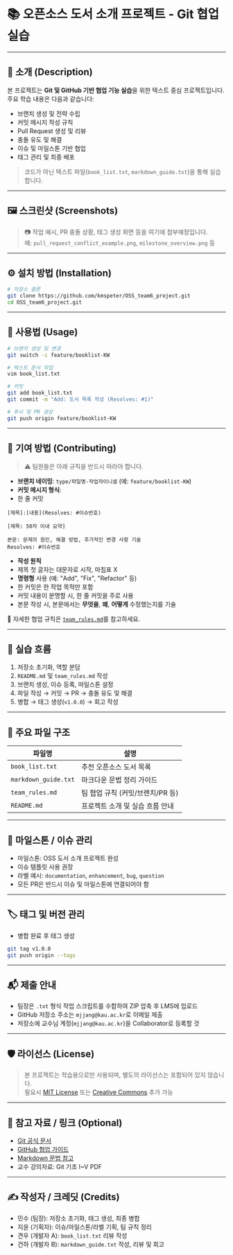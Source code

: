 
# 📚 오픈소스 도서 소개 프로젝트 - Git 협업 실습

---

## 📝 소개 (Description)

본 프로젝트는 **Git 및 GitHub 기반 협업 기능 실습**을 위한 텍스트 중심 프로젝트입니다.  
주요 학습 내용은 다음과 같습니다:

- 브랜치 생성 및 전략 수립
- 커밋 메시지 작성 규칙
- Pull Request 생성 및 리뷰
- 충돌 유도 및 해결
- 이슈 및 마일스톤 기반 협업
- 태그 관리 및 최종 배포

> 코드가 아닌 텍스트 파일(`book_list.txt`, `markdown_guide.txt`)을 통해 실습합니다.

---

## 🖼️ 스크린샷 (Screenshots)

> 📷 작업 예시, PR 충돌 상황, 태그 생성 화면 등을 여기에 첨부예정입니다.  
> 예: `pull_request_conflict_example.png`, `milestone_overview.png` 등

---

## ⚙️ 설치 방법 (Installation)

```bash
# 저장소 클론
git clone https://github.com/kmspeter/OSS_team6_project.git
cd OSS_team6_project.git
```

---

## 🚀 사용법 (Usage)

```bash
# 브랜치 생성 및 변경
git switch -c feature/booklist-KW

# 텍스트 문서 작업
vim book_list.txt

# 커밋
git add book_list.txt
git commit -m "Add: 도서 목록 작성 (Resolves: #1)"

# 푸시 및 PR 생성
git push origin feature/booklist-KW
```

---

## 🤝 기여 방법 (Contributing)

> ⚠️ 팀원들은 아래 규칙을 반드시 따라야 합니다.

- **브랜치 네이밍**: `type/파일명-작업자이니셜` (예: `feature/booklist-KW`)
- **커밋 메시지 형식**:  
- 한 줄 커밋
```
[제목]:[내용](Resolves: #이슈번호)
```

```
[제목: 50자 이내 요약]  

본문: 문제의 원인, 해결 방법, 추가적인 변경 사항 기술  
Resolves: #이슈번호
```

- **작성 원칙**
- 제목 첫 글자는 대문자로 시작, 마침표 X
- **명령형** 사용 (예: "Add", "Fix", "Refactor" 등)
- 한 커밋은 한 작업 목적만 포함
- 커밋 내용이 분명할 시, 한 줄 커밋을 주로 사용
- 본문 작성 시, 본문에서는 **무엇을**, **왜**, **어떻게** 수정했는지를 기술

📄 자세한 협업 규칙은 [`team_rules.md`](./team_rules.md)를 참고하세요.

---

## 🧭 실습 흐름

1. 저장소 초기화, 역할 분담
2. `README.md` 및 `team_rules.md` 작성
3. 브랜치 생성, 이슈 등록, 마일스톤 설정
4. 파일 작성 → 커밋 → PR → 충돌 유도 및 해결
5. 병합 → 태그 생성(`v1.0.0`) → 회고 작성

---

## 📁 주요 파일 구조

| 파일명 | 설명 |
|--------|------|
| `book_list.txt` | 추천 오픈소스 도서 목록 |
| `markdown_guide.txt` | 마크다운 문법 정리 가이드 |
| `team_rules.md` | 팀 협업 규칙 (커밋/브랜치/PR 등) |
| `README.md` | 프로젝트 소개 및 실습 흐름 안내 |

---

## 📌 마일스톤 / 이슈 관리

- 마일스톤: OSS 도서 소개 프로젝트 완성
- 이슈 템플릿 사용 권장
- 라벨 예시: `documentation`, `enhancement`, `bug`, `question`
- 모든 PR은 반드시 이슈 및 마일스톤에 연결되어야 함

---

## 🏷️ 태그 및 버전 관리

- 병합 완료 후 태그 생성
```bash
git tag v1.0.0
git push origin --tags
```

---

## 📬 제출 안내

- 팀장은 `.txt` 형식 작업 스크립트를 수합하여 ZIP 압축 후 LMS에 업로드
- GitHub 저장소 주소는 `mjjang@kau.ac.kr`로 이메일 제출
- 저장소에 교수님 계정(`mjjang@kau.ac.kr`)을 Collaborator로 등록할 것

---

## 🛡️ 라이선스 (License)

> 본 프로젝트는 학습용으로만 사용되며, 별도의 라이선스는 포함되어 있지 않습니다.  
> 필요시 [MIT License](https://opensource.org/licenses/MIT) 또는 [Creative Commons](https://creativecommons.org/) 추가 가능

---

## 🔗 참고 자료 / 링크 (Optional)

- [Git 공식 문서](https://git-scm.com/doc)
- [GitHub 협업 가이드](https://docs.github.com/en/pull-requests)
- [Markdown 문법 참고](https://www.markdownguide.org/basic-syntax/)
- 교수 강의자료: Git 기초 I~V PDF

---

## ✍️ 작성자 / 크레딧 (Credits)

- 민수 (팀장): 저장소 초기화, 태그 생성, 최종 병합
- 지윤 (기획자): 이슈/마일스톤/라벨 기획, 팀 규칙 정리
- 견우 (개발자 A): `book_list.txt` 리뷰 작성
- 건하 (개발자 B): `markdown_guide.txt` 작성, 리뷰 및 회고
